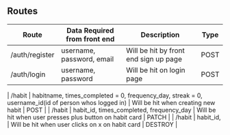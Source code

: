 ## Routes

| Route          | Data Required from front end                                                                        | Description                                             | Type    |
| -------------- | --------------------------------------------------------------------------------------------------- | ------------------------------------------------------- | ------- |
| /auth/register | username, password, email                                                                           | Will be hit by front end sign up page                   | POST    |
| /auth/login    | username, password                                                                                  | Will be hit on login page                               | POST    |

| /habit         | habitname, times_completed = 0, frequency_day, streak = 0, username_id(id of person whos logged in) | Will be hit when creating new habit                     | POST    |
| /habit         | habit_id, times_completed, frequency_day                                                            | Will be hit when user presses plus button on habit card | PATCH   |
| /habit         | habit_id,                                                                                           | Will be hit when user clicks on x on habit card         | DESTROY |

